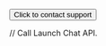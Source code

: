 <html>
<script type='text/javascript'>
	function initEmbeddedMessaging() {
		try {
			embeddedservice_bootstrap.settings.language = 'en_US'; // For example, enter 'en' or 'en-US'
			//Hiding Chat Button on page load
   			embeddedservice_bootstrap.settings.hideChatButtonOnLoad = true;

			embeddedservice_bootstrap.init(
				'00DSB00000FiY6z',
				'MIAW_Agentforce',
				'https://dsb00000fiy6z2af.test1.my.pc-rnd.site.com/ESWMIAWAgentforce1730200100175',
				{
					scrt2URL: 'https://dsb00000fiy6z2af.test1.my.pc-rnd.salesforce-scrt.com'
				}
			);
		} catch (err) {
			console.error('Error loading Embedded Messaging: ', err);
		}
	};
</script>
<script type='text/javascript' src='https://dsb00000fiy6z2af.test1.my.pc-rnd.site.com/ESWMIAWAgentforce1730200100175/assets/js/bootstrap.min.js' onload='initEmbeddedMessaging()'></script>

<button id="launchChatButton" onclick="launchChat()">Click to contact support</button>

// Call Launch Chat API.
<script>
    function launchChat() {
        embeddedservice_bootstrap.utilAPI.launchChat()
            .then(() => {
                console.log( 
			'Successfully launched Messaging' 
		);
            }).catch(() => {
                console.log( 
			'Some error occurred when launching Messaging' 
		);
            }).finally(() => {
                console.log( 
			'Successfully launched Messaging - Finally' 
		);
            });
    }
</script>
</html>
